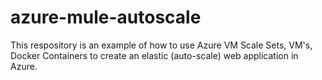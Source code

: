 # azure-mule-autoscale

This respository is an example of how to use Azure VM Scale Sets, VM's, Docker Containers to create an elastic (auto-scale) web application in Azure.

